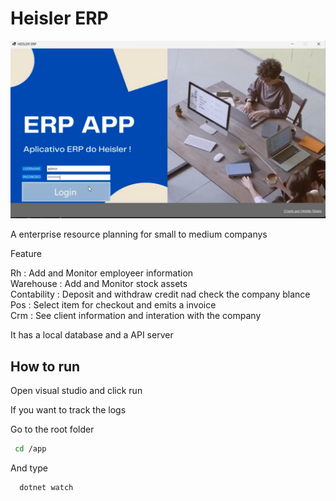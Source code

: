 
# Heisler ERP 

![ERP](ERP_HEISLER/Resources/2024-11-07_11-54.png)

A enterprise resource planning for small to medium companys


Feature

Rh : Add and Monitor employeer information\
Warehouse : Add and Monitor stock assets\
Contability : Deposit and withdraw credit nad check the company blance\
Pos : Select item for checkout and emits a invoice\
Crm : See client  information and interation with the company

It has a local database and a API server 






## How to run

Open visual studio  and click run

If you want to track the logs

Go to the root folder

```bash
 cd /app
```
And type

```bash
  dotnet watch
```

